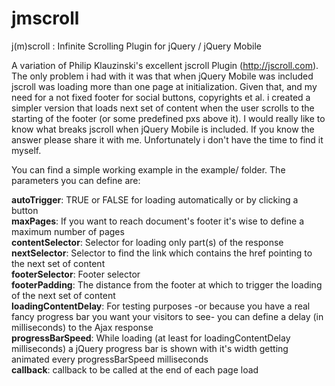 jmscroll
========

j(m)scroll : Infinite Scrolling Plugin for jQuery / jQuery Mobile

A variation of Philip Klauzinski's excellent jscroll Plugin (<a href="http://jscroll.com">http://jscroll.com</a>). The only problem i had with it was that when jQuery Mobile was included jscroll was loading more than one page at initialization. Given that, and my need for a not fixed footer for social buttons, copyrights et al. i created a simpler version that loads next set of content when the user scrolls to the starting of the footer (or some predefined pxs above it). I would really like to know what breaks jscroll when jQuery Mobile is included. If you know the answer please share it with me. Unfortunately i don't have the time to find it myself.  

You can find a simple working example in the example/ folder. The parameters you can define are:

<b>autoTrigger</b>: TRUE or FALSE for loading automatically or by clicking a button<br />
<b>maxPages</b>: If you want to reach document's footer it's wise to define a maximum number of pages<br />
<b>contentSelector</b>: Selector for loading only part(s) of the response<br />
<b>nextSelector</b>: Selector to find the link which contains the href pointing to the next set of content<br />
<b>footerSelector</b>: Footer selector<br />
<b>footerPadding</b>: The distance from the footer at which to trigger the loading of the next set of content<br />
<b>loadingContentDelay</b>: For testing purposes -or because you have a real fancy progress bar you want your visitors to see- you can define a delay (in milliseconds) to the Ajax response<br />
<b>progressBarSpeed</b>: While loading (at least for loadingContentDelay milliseconds) a jQuery progress bar is shown with it's width getting animated every progressBarSpeed milliseconds<br /> 
<b>callback</b>: callback to be called at the end of each page load<br />
